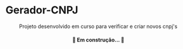 # Gerador-CNPJ
<p align="center">Projeto desenvolvido em curso para verificar e criar novos cnpj's</p>
<h4 align="center"> 
	🚧  Em construção...  🚧
</h4>
